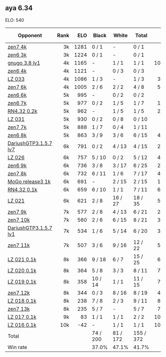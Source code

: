 ## aya 6.34 ##

ELO: 540

Opponent | Rank | ELO | Black | White | Total | Win rate
---------|-----:|----:|-------|-------|-------|-------:
[zen7 4k](zen7%204k.md) | 3k | 1281 | 0 / 1 | - | 0 / 1 | 0.0%
[zen6 3k](zen6%203k.md) | 3k | 1224 | 0 / 1 | - | 0 / 1 | 0.0%
[gnugo 3.8 lv1](gnugo%203.8%20lv1.md) | 4k | 1165 | - | 1 / 1 | 1 / 1 | 100.0%
[zen6 4k](zen6%204k.md) | 4k | 1121 | - | 0 / 3 | 0 / 3 | 0.0%
[LZ 033](LZ%20033.md) | 4k | 1086 | 1 / 3 | - | 1 / 3 | 33.3%
[zen7 6k](zen7%206k.md) | 4k | 1005 | 2 / 6 | 2 / 2 | 4 / 8 | 50.0%
[zen6 6k](zen6%206k.md) | 5k | 995 | - | 0 / 2 | 0 / 2 | 0.0%
[zen6 7k](zen6%207k.md) | 5k | 977 | 0 / 2 | 1 / 5 | 1 / 7 | 14.3%
[RN4.32 0.2k](RN4.32%200.2k.md) | 5k | 962 | - | 1 / 5 | 1 / 5 | 20.0%
[LZ 031](LZ%20031.md) | 5k | 930 | 0 / 2 | 0 / 8 | 0 / 10 | 0.0%
[zen7 7k](zen7%207k.md) | 5k | 888 | 1 / 7 | 0 / 4 | 1 / 11 | 9.1%
[zen6 8k](zen6%208k.md) | 5k | 863 | 3 / 9 | 3 / 6 | 6 / 15 | 40.0%
[DariushGTP3.1.5.7 lv7](DariushGTP3.1.5.7%20lv7.md) | 6k | 791 | 0 / 2 | 4 / 13 | 4 / 15 | 26.7%
[LZ 026](LZ%20026.md) | 6k | 757 | 5 / 10 | 0 / 2 | 5 / 12 | 41.7%
[zen6 9k](zen6%209k.md) | 6k | 736 | 3 / 8 | 3 / 17 | 6 / 25 | 24.0%
[zen7 8k](zen7%208k.md) | 6k | 732 | 6 / 11 | 1 / 6 | 7 / 17 | 41.2%
[MoGo release3 1k](MoGo%20release3%201k.md) | 6k | 691 | - | 2 / 15 | 2 / 15 | 13.3%
[RN4.32 0.1k](RN4.32%200.1k.md) | 6k | 659 | 6 / 10 | 1 / 1 | 7 / 11 | 63.6%
[LZ 021](LZ%20021.md) | 6k | 621 | 2 / 8 | 16 / 27 | 18 / 35 | 51.4%
[zen7 9k](zen7%209k.md) | 7k | 577 | 2 / 8 | 4 / 13 | 6 / 21 | 28.6%
[zen7 10k](zen7%2010k.md) | 7k | 560 | 2 / 6 | 6 / 15 | 8 / 21 | 38.1%
[DariushGTP3.1.5.7 lv1](DariushGTP3.1.5.7%20lv1.md) | 7k | 534 | 1 / 6 | 5 / 14 | 6 / 20 | 30.0%
[zen7 11k](zen7%2011k.md) | 7k | 507 | 3 / 6 | 9 / 16 | 12 / 22 | 54.5%
[LZ 021 0.1k](LZ%20021%200.1k.md) | 8k | 366 | 9 / 18 | 6 / 7 | 15 / 25 | 60.0%
[LZ 020 0.1k](LZ%20020%200.1k.md) | 8k | 364 | 5 / 8 | 3 / 3 | 8 / 11 | 72.7%
[LZ 019 0.1k](LZ%20019%200.1k.md) | 8k | 358 | 10 / 14 | 1 / 1 | 11 / 15 | 73.3%
[zen7 12k](zen7%2012k.md) | 8k | 344 | 0 / 3 | 8 / 16 | 8 / 19 | 42.1%
[LZ 018 0.1k](LZ%20018%200.1k.md) | 8k | 238 | 7 / 8 | 2 / 3 | 9 / 11 | 81.8%
[zen7 13k](zen7%2013k.md) | 8k | 235 | 5 / 7 | - | 5 / 7 | 71.4%
[LZ 017 0.1k](LZ%20017%200.1k.md) | 9k | 83 | 1 / 1 | 1 / 1 | 2 / 2 | 100.0%
[LZ 016 0.1k](LZ%20016%200.1k.md) | 10k | -42 | - | 1 / 1 | 1 / 1 | 100.0%
Total | | | 74 / 200 | 81 / 172 | 155 / 372 | 
Win rate| | | 37.0% | 47.1% | 41.7% | 
